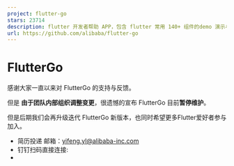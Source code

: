 ```yaml
---
project: flutter-go
stars: 23714
description: flutter 开发者帮助 APP，包含 flutter 常用 140+ 组件的demo 演示与中文文档
url: https://github.com/alibaba/flutter-go
---
```


FlutterGo
=========

感谢大家一直以来对 FlutterGo 的支持与反馈。

但是 **由于团队内部组织调整变更**，很遗憾的宣布 FlutterGo 目前**暂停维护**。

但是后期我们会再升级迭代 FlutterGo 新版本，也同时希望更多Flutter爱好者参与加入。

-   简历投递 邮箱：yifeng.yl@alibaba-inc.com
-   钉钉扫码直接连接:
-
